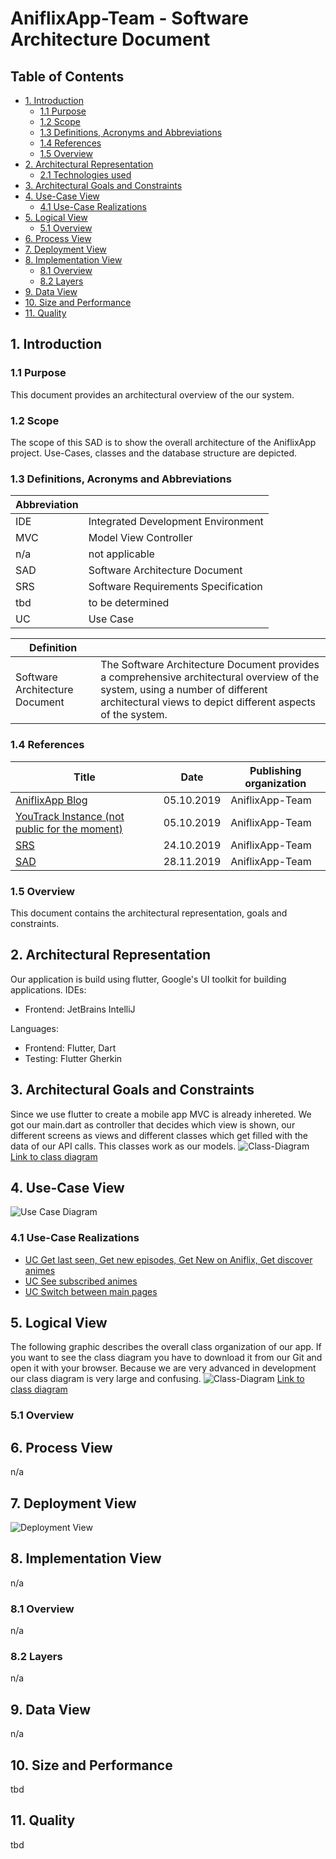 # AniflixApp-Team  - Software Architecture Document

## Table of Contents
- [1. Introduction](#1-introduction)
    - [1.1 Purpose](#11-purpose)
    - [1.2 Scope](#12-scope)
    - [1.3 Definitions, Acronyms and Abbreviations](#13-definitions-acronyms-and-abbreviations)
    - [1.4 References](#14-references)
    - [1.5 Overview](#15-overview)
- [2. Architectural Representation](#2-architectural-representation)
    - [2.1 Technologies used](#21-technologies-used)
- [3. Architectural Goals and Constraints](#3-architectural-goals-and-constraints)
- [4. Use-Case View](#4-use-case-view)
    - [4.1 Use-Case Realizations](#41-use-case-realizations)
- [5. Logical View](#5-logical-view)
    - [5.1 Overview](#51-overview)
- [6. Process View](#6-process-view)
- [7. Deployment View](#7-deployment-view)
- [8. Implementation View](#8-implementation-view)
    - [8.1 Overview](#81-overview)
    - [8.2 Layers](#82-layers)
- [9. Data View](#9-data-view)
- [10. Size and Performance](#10-size-and-performance)
- [11. Quality](#11-quality)

## 1. Introduction
### 1.1 Purpose
This document provides an architectural overview of the our system.
### 1.2 Scope
The scope of this SAD is to show the overall architecture of the AniflixApp project. Use-Cases, classes and the database structure are depicted.
### 1.3 Definitions, Acronyms and Abbreviations
Abbreviation | |
--- | --- 
IDE | Integrated Development Environment
MVC | Model View Controller
n/a | not applicable  
SAD | Software Architecture Document
SRS | Software Requirements Specification
tbd | to be determined
UC | Use Case

Definition | |  
--- | ---  
Software Architecture Document | The Software Architecture Document provides a comprehensive architectural overview of the system, using a number of different architectural views to depict different aspects of the system.
### 1.4 References
Title | Date | Publishing organization |  
--- | :---:  | ---
[AniflixApp Blog](https://aniflixapp.wordpress.com/) | 05.10.2019 | AniflixApp-Team  
[YouTrack Instance (not public for the moment)](https://aniflixapp.myjetbrains.com/youtrack/) | 05.10.2019 | AniflixApp-Team  
[SRS](../SRS/SRS.md) | 24.10.2019 | AniflixApp-Team  
[SAD](../SAD/SAD.md) | 28.11.2019 | AniflixApp-Team  
### 1.5 Overview
This document contains the architectural representation, goals and constraints.

## 2. Architectural Representation
Our application is build using flutter, Google's UI toolkit for building applications. 
IDEs:
- Frontend: JetBrains IntelliJ

Languages:
- Frontend: Flutter, Dart
- Testing: Flutter Gherkin

## 3. Architectural Goals and Constraints
Since we use flutter to create a mobile app MVC is already inhereted. We got our main.dart as controller that decides which view is shown, our different screens as views and different classes which get filled with the data of our API calls. This classes work as our models.
![Class-Diagram](./class_diagramm.svg)
[Link to class diagram](../docs/class_diagramm.svg)

## 4. Use-Case View
![Use Case Diagram](../docs/UCD_Main.png)
### 4.1 Use-Case Realizations
- [UC Get last seen, Get new episodes, Get New on Aniflix, Get discover animes](../UC/UC_Get_Anime_HomePage.md)
- [UC See subscribed animes](../UC/UC_See_sub_box.md)
- [UC Switch between main pages](../UC/UC_Switch%20pages.md)

## 5. Logical View
The following graphic describes the overall class organization of our app. If you want to see the class diagram you have to download it from our Git and open it with your browser. Because we are very advanced in development our class diagram is very large and confusing.
![Class-Diagram](../docs/class_diagramm.svg)
[Link to class diagram](../docs/class_diagramm.svg)
### 5.1 Overview

## 6. Process View
n/a

## 7. Deployment View  
![Deployment View](../docs/Development_Diagram.png)

## 8. Implementation View
n/a
### 8.1 Overview
n/a
### 8.2 Layers
n/a

## 9. Data View
n/a

## 10. Size and Performance
tbd

## 11. Quality
tbd